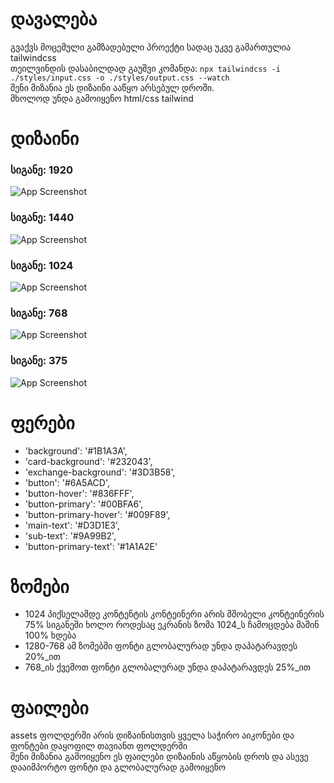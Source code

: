
# დავალება
გვაქვს მოცემული გამზადებული პროექტი სადაც უკვე გამართულია tailwindcss<br>
თეილვინდის დასაბილდად გაუშვი კომანდა: ```npx tailwindcss -i ./styles/input.css -o ./styles/output.css --watch```<br>
შენი მიზანია ეს დიზაინი ააწყო არსებულ დროში. <br>
მხოლოდ უნდა გამოიყენო html/css tailwind 

# დიზაინი
### სიგანე: 1920 <br>
![App Screenshot](./design/1920.png?raw=true)  
### სიგანე: 1440 <br>
![App Screenshot](./design/1440.png?raw=true)  
### სიგანე: 1024 <br>
![App Screenshot](./design/1024.png?raw=true)  
### სიგანე: 768 <br>
![App Screenshot](./design/768.png?raw=true)  
### სიგანე: 375 <br>
![App Screenshot](./design/375.png?raw=true)  

# ფერები
- 'background': '#1B1A3A',
- 'card-background': '#232043',
- 'exchange-background': '#3D3B58',
- 'button': '#6A5ACD',
- 'button-hover': '#836FFF',
- 'button-primary': '#00BFA6',
- 'button-primary-hover': '#009F89',
- 'main-text': '#D3D1E3',
- 'sub-text': '#9A99B2',
- 'button-primary-text': '#1A1A2E'

# ზომები
- 1024 პიქსელამდე კონტენტის კონტეინერი არის მშობელი კონტეინერის 75% სიგანეში ხოლო როდესაც ეკრანის ზომა 1024_ს ჩამოცდება მაშინ 100% ხდება
- 1280-768 ამ ზომებში ფონტი გლობალურად უნდა დაპატარავდეს 20%_ით
- 768_ის ქვემოთ ფონტი გლობალურად უნდა დაპატარავდეს 25%_ით

# ფაილები
assets ფოლდერში არის დიზაინისთვის ყველა საჭირო აიკონები და ფონტები დაყოფილ თავიანთ ფოლდერში <br>
შენი მიზანია გამოიყენო ეს ფაილები დიზაინის აწყობის დროს და ასევე დააიმპორტო ფონტი და გლობალურად გამოიყენო
